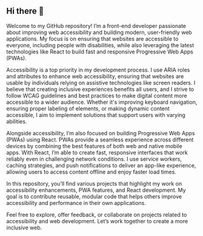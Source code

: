 ## Hi there 👋

Welcome to my GitHub repository! I’m a front-end developer passionate about improving web accessibility and building modern, user-friendly web applications. My focus is on ensuring that websites are accessible to everyone, including people with disabilities, while also leveraging the latest technologies like React to build fast and responsive Progressive Web Apps (PWAs).

Accessibility is a top priority in my development process. I use ARIA roles and attributes to enhance web accessibility, ensuring that websites are usable by individuals relying on assistive technologies like screen readers. I believe that creating inclusive experiences benefits all users, and I strive to follow WCAG guidelines and best practices to make digital content more accessible to a wider audience. Whether it's improving keyboard navigation, ensuring proper labeling of elements, or making dynamic content accessible, I aim to implement solutions that support users with varying abilities.

Alongside accessibility, I’m also focused on building Progressive Web Apps (PWAs) using React. PWAs provide a seamless experience across different devices by combining the best features of both web and native mobile apps. With React, I’m able to create fast, responsive interfaces that work reliably even in challenging network conditions. I use service workers, caching strategies, and push notifications to deliver an app-like experience, allowing users to access content offline and enjoy faster load times.

In this repository, you’ll find various projects that highlight my work on accessibility enhancements, PWA features, and React development. My goal is to contribute reusable, modular code that helps others improve accessibility and performance in their own applications.

Feel free to explore, offer feedback, or collaborate on projects related to accessibility and web development. Let’s work together to create a more inclusive web.
